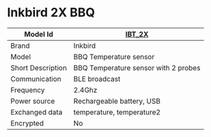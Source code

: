 # Inkbird 2X BBQ

|Model Id|[IBT_2X](./../../src/devices/IBS_2X_json.h)|
|-|-|
|Brand|Inkbird|
|Model|BBQ Temperature sensor|
|Short Description|BBQ Temperature sensor with 2 probes|
|Communication|BLE broadcast|
|Frequency|2.4Ghz|
|Power source|Rechargeable battery, USB|
|Exchanged data|temperature, temperature2|
|Encrypted|No|
